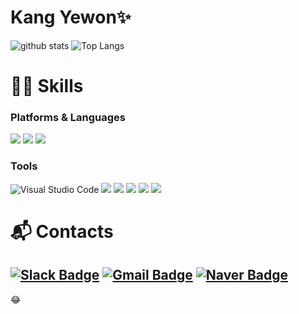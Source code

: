 # Kang Yewon✨
![ github stats](https://github-readme-stats.vercel.app/api?username=cloud0207&show_icons=true&theme=flag-india)
![Top Langs](https://github-readme-stats.vercel.app/api/top-langs/?username=cloud0207&theme=flag-india&show_icons=true)


# 💪🏻 Skills
### Platforms & Languages
<img src="https://img.shields.io/badge/python-3776AB?style=for-the-badge&logo=python&logoColor=white"> <img src="https://img.shields.io/badge/RStudio-75AADB?style=for-the-badge&logo=RStudio&logoColor=white">
<img src="https://img.shields.io/badge/SQLite-003B57?style=for-the-badge&logo=SQLite&logoColor=white">



### Tools
![Visual Studio Code](https://img.shields.io/badge/Visual%20Studio%20Code-007ACC.svg?&style=for-the-badge&logo=Visual%20Studio%20Code&logoColor=white)
<img src="https://img.shields.io/badge/mongoDB-47A248?style=for-the-badge&logo=MongoDB&logoColor=white"> <img src="https://img.shields.io/badge/mariaDB-003545?style=for-the-badge&logo=mariaDB&logoColor=white">
<img src="https://img.shields.io/badge/django-092E20?style=for-the-badge&logo=django&logoColor=white">
<img src="https://img.shields.io/badge/github-181717?style=for-the-badge&logo=github&logoColor=white">
<img src="https://img.shields.io/badge/git-F05032?style=for-the-badge&logo=git&logoColor=white">



# :mailbox_with_mail: Contacts
[![Slack Badge](https://img.shields.io/badge/Slack-4A154B?style=flat-square&logo=Slack&logoColor=white&link=mailto:https://yeewon0.slack.com)](mailto:https://yeewon0.slack.com)
[![Gmail Badge](https://img.shields.io/badge/Gmail-d14836?style=flat-square&logo=Gmail&logoColor=white&link=mailto:ye8478@gmail.com)](mailto:ye8478@gmail.com)
[![Naver Badge](https://img.shields.io/badge/Naver-03C75A?style=flat-square&logo=Naver&logoColor=white&link=mailto:shelly8478@naver.com)](mailto:shelly8478@naver.com)
---


:joy:

